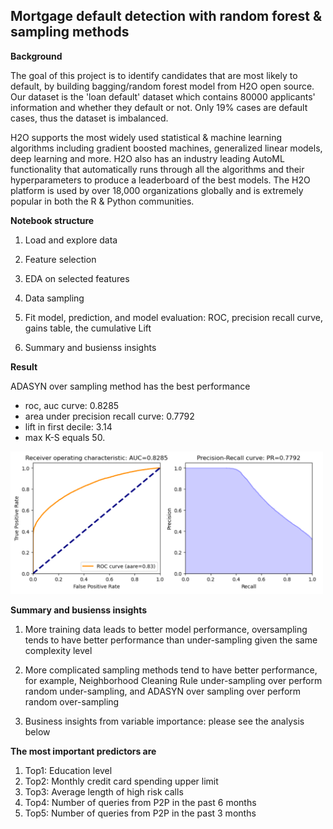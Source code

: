 ## Mortgage default detection with random forest & sampling methods 

**Background**

The goal of this project is to identify candidates that are most likely to default, by building bagging/random forest model from H2O open source. Our dataset is the 'loan default' dataset which contains 80000 applicants' information and whether they default or not. Only 19% cases are default cases, thus the dataset is imbalanced.

H2O supports the most widely used statistical & machine learning algorithms including gradient boosted machines, generalized linear models, deep learning and more. H2O also has an industry leading AutoML functionality that automatically runs through all the algorithms and their hyperparameters to produce a leaderboard of the best models. The H2O platform is used by over 18,000 organizations globally and is extremely popular in both the R & Python communities.

**Notebook structure**

1. Load and explore data

2. Feature selection

3. EDA on selected features

4. Data sampling

5. Fit model, prediction, and model evaluation: ROC, precision recall curve, gains table, the cumulative Lift

6. Summary and busienss insights

**Result**

ADASYN over sampling method has the best performance
- roc, auc curve: 0.8285 
- area under precision recall curve: 0.7792 
- lift in first decile: 3.14 
- max K-S equals 50. 
<img src="graph/roc auc.png" alt="album cover" width="500"/>


**Summary and busienss insights**

1. More training data leads to better model performance, oversampling tends to have better performance than under-sampling given the same complexity level

2. More complicated sampling methods tend to have better performance, for example, Neighborhood Cleaning Rule under-sampling over perform random under-sampling, and ADASYN over sampling over perform random over-sampling

3. Business insights from variable importance: please see the analysis below


**The most important predictors are**

1. Top1: Education level
2. Top2: Monthly credit card spending upper limit
3. Top3: Average length of high risk calls
4. Top4: Number of queries from P2P in the past 6 months
5. Top5: Number of queries from P2P in the past 3 months



